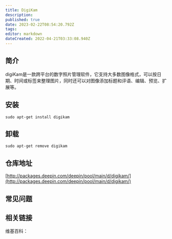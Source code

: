 ```yaml
---
title: DigiKam
description: 
published: true
date: 2023-02-22T08:54:20.792Z
tags: 
editor: markdown
dateCreated: 2022-04-21T03:33:08.940Z
---
```


## 简介

digiKam是一款跨平台的数字照片管理软件，它支持大多数图像格式，可以按日期、时间或标签来整理图片，同时还可以对图像添加标题和评语、编辑、预览、扩展等。

## 安装

`sudo apt-get install digikam`

## 卸载

`sudo apt-get remove digikam`

## 仓库地址

[http://packages.deepin.com/deepin/pool/main/d/digikam/](http://packages.deepin.com/deepin/pool/main/d/digikam/)

## 常见问题

## 相关链接

维基百科：
